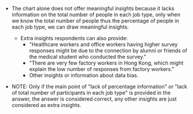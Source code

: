 - The chart alone does not offer meaningful insights because it lacks information on the total number of people in each job type, only when we know the total number of people thus the percentage of people in each job type, we can draw meaningful insights. 

  - Extra insights respondents can also provide:
    - "Healthcare workers and office workers having higher survey responses might be due to the connection by alumni or friends of the medical student who conducted the survey."
    - "There are very few factory workers in Hong Kong, which might explain the low number of responses from factory workers."
    - Other insights or information about data bias.

- NOTE: Only if the main point of "lack of percentage information" or "lack of total number of participants in each job type" is provided in the answer, the answer is considered correct, any other insights are just considered as extra insights.